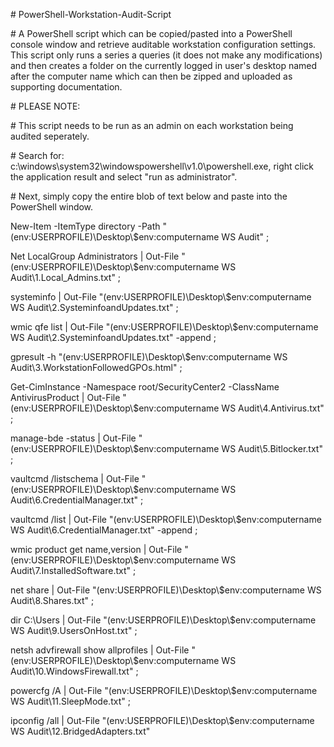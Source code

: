 \# PowerShell-Workstation-Audit-Script 

\# A PowerShell script which can be copied/pasted into a PowerShell console window and retrieve auditable workstation configuration settings. This script only runs a series a queries (it does not make any modifications) and then creates a folder on the currently logged in user's desktop named after the computer name which can then be zipped and uploaded as supporting documentation.

\# PLEASE NOTE:

\# This script needs to be run as an admin on each workstation being audited seperately.

\# Search for: c:\windows\system32\windowspowershell\v1.0\powershell.exe, right click the application result and select "run as administrator".

\# Next, simply copy the entire blob of text below and paste into the PowerShell window.

New-Item -ItemType directory -Path "$($env:USERPROFILE)\Desktop\\$env:computername WS Audit" ;

Net LocalGroup Administrators | Out-File "$($env:USERPROFILE)\Desktop\\$env:computername WS Audit\1.Local_Admins.txt" ;

systeminfo | Out-File "$($env:USERPROFILE)\Desktop\\$env:computername WS Audit\2.SysteminfoandUpdates.txt" ;

wmic qfe list | Out-File "$($env:USERPROFILE)\Desktop\\$env:computername WS Audit\2.SysteminfoandUpdates.txt" -append ;

gpresult -h "$($env:USERPROFILE)\Desktop\\$env:computername WS Audit\3.WorkstationFollowedGPOs.html" ; 

Get-CimInstance -Namespace root/SecurityCenter2 -ClassName AntivirusProduct | Out-File "$($env:USERPROFILE)\Desktop\\$env:computername WS Audit\4.Antivirus.txt" ;

manage-bde -status | Out-File "$($env:USERPROFILE)\Desktop\\$env:computername WS Audit\5.Bitlocker.txt" ;

vaultcmd /listschema | Out-File "$($env:USERPROFILE)\Desktop\\$env:computername WS Audit\6.CredentialManager.txt" ;

vaultcmd /list | Out-File "$($env:USERPROFILE)\Desktop\\$env:computername WS Audit\6.CredentialManager.txt" -append ;

wmic product get name,version | Out-File "$($env:USERPROFILE)\Desktop\\$env:computername WS Audit\7.InstalledSoftware.txt" ;

net share | Out-File "$($env:USERPROFILE)\Desktop\\$env:computername WS Audit\8.Shares.txt" ;

dir C:\Users | Out-File "$($env:USERPROFILE)\Desktop\\$env:computername WS Audit\9.UsersOnHost.txt" ;

netsh advfirewall show allprofiles | Out-File "$($env:USERPROFILE)\Desktop\\$env:computername WS Audit\10.WindowsFirewall.txt" ;

powercfg /A | Out-File "$($env:USERPROFILE)\Desktop\\$env:computername WS Audit\11.SleepMode.txt" ;

ipconfig /all | Out-File "$($env:USERPROFILE)\Desktop\\$env:computername WS Audit\12.BridgedAdapters.txt"
